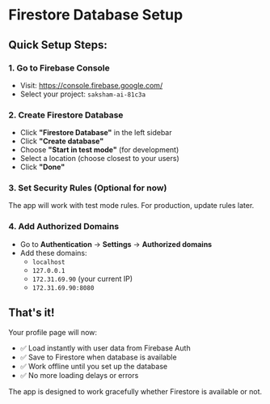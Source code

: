 # Firestore Database Setup

## Quick Setup Steps:

### 1. Go to Firebase Console
- Visit: https://console.firebase.google.com/
- Select your project: `saksham-ai-81c3a`

### 2. Create Firestore Database
- Click **"Firestore Database"** in the left sidebar
- Click **"Create database"**
- Choose **"Start in test mode"** (for development)
- Select a location (choose closest to your users)
- Click **"Done"**

### 3. Set Security Rules (Optional for now)
The app will work with test mode rules. For production, update rules later.

### 4. Add Authorized Domains
- Go to **Authentication** → **Settings** → **Authorized domains**
- Add these domains:
  - `localhost`
  - `127.0.0.1`
  - `172.31.69.90` (your current IP)
  - `172.31.69.90:8080`

## That's it! 

Your profile page will now:
- ✅ Load instantly with user data from Firebase Auth
- ✅ Save to Firestore when database is available
- ✅ Work offline until you set up the database
- ✅ No more loading delays or errors

The app is designed to work gracefully whether Firestore is available or not.